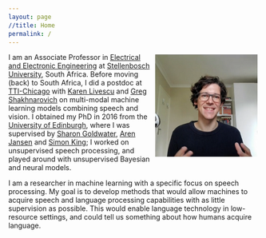 ```yaml
---
layout: page
//title: Home
permalink: /
---
```


<!-- <img style="float:right;margin-top:-10px;margin-left:10px;" src="images/herman3.jpg" alt="Mugshot"> -->
<!-- <img style="float:right;margin-left:10px;height:190px;margin-top:3px;margin-right:5px" src="images/herman_scaled_rounded.jpg" alt="Mugshot"> -->
<!-- <img style="float:right;margin-left:10px;height:190px;margin-top:3px;margin-right:5px" src="images/herman3.png" alt="Mugshot"> -->
<img style="float:right;margin-left:10px;width:205px;margin-top:3px;margin-right:5px" src="images/herman3.png" alt="Mugshot">

I am an Associate Professor in [Electrical and Electronic Engineering](http://www.ee.sun.ac.za/) at [Stellenbosch University](http://www.sun.ac.za/), South Africa. Before moving (back) to South Africa, I did a postdoc at [TTI-Chicago](http://www.ttic.edu/) with [Karen Livescu](http://ttic.uchicago.edu/~klivescu/) and [Greg Shakhnarovich](http://ttic.uchicago.edu/~gregory/) on multi-modal machine learning models combining speech and vision. I obtained my PhD in 2016 from the [University of Edinburgh](http://web.inf.ed.ac.uk/ilcc), where I was supervised by [Sharon Goldwater](http://homepages.inf.ed.ac.uk/sgwater/), [Aren Jansen](https://sites.google.com/view/ajansen-pubs) and [Simon King](http://homepages.inf.ed.ac.uk/simonk/); I worked on unsupervised speech processing, and played around with unsupervised Bayesian and neural models.

I am a researcher in machine learning with a specific focus on speech processing. My goal is to develop methods that would allow machines to acquire speech and language processing capabilities with as little supervision as possible. This would enable language technology in low-resource settings, and could tell us something about how humans acquire language.

<!-- I work on methods that would allow machines to acquire speech and language processing capabilities with as little supervision as possible. This would enable language technology in low-resourced settings, and could tell us something about how humans acquire language. -->

<!-- My main research interests are in machine learning, speech and language processing, and computer vision. I am particularly interested in machine learning methods that can learn from small amounts of labelled data, and in unsupervised methods that can learn directly from raw unlabelled data. Can an algorithm find meaningful units and structures in a corpus of speech audio, with only minimal guidance? How much supervision is required to build a useful speech processing or computer vision system? These questions are central when building language, speech and vision systems in low- and zero-resource settings. -->

<div class="social">
  <div class="contact-icons">
    <a href="m&#x61;&#105;l&#x74;&#111;:{{ site.email }}" title="email"><i class="fas fa-envelope"></i></a>
    <a href="https://github.com/{{ site.github_username }}" title="GitHub" rel="external nofollow noopener" target="_blank"><i class="fab fa-github"></i></a>
    <a href="https://www.youtube.com/c/HermanKamperML" rel="external nofollow noopener" target="_blank"><i class="fab fa-youtube"></i></a>
    <a href="{{ site.google_scholar }}" title="Google Scholar" rel="external nofollow noopener" target="_blank"><i class="ai ai-google-scholar"></i></a>
  </div>
</div>

<!--
  <div style="text-align:center">
  <span style="white-space: nowrap;"><a href="m&#x61;&#105;l&#x74;&#111;:{{ site.email }}"><i class="far fa-envelope" aria-hidden="true"></i> Email</a></span>&ensp;
  <span style="white-space: nowrap;"><a href="https://github.com/{{ site.github_username }}"><i class="fab fa-github" aria-hidden="true"></i> GitHub</a></span>&ensp;
  <span style="white-space: nowrap;"><a href="https://www.youtube.com/c/HermanKamperML"><i class="fab fa-youtube"></i> YouTube</a></span>&ensp;
  <span style="white-space: nowrap;"><a href="{{ site.google_scholar }}"><i class="fas fa-fw fa-graduation-cap" aria-hidden="true"></i>&nbsp;Scholar</a></span>
  </div>
-->


